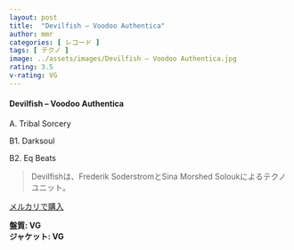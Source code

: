 ```yaml
---
layout: post
title:  "Devilfish – Voodoo Authentica"
author: mmr
categories: [ レコード ]
tags: [ テクノ ]
image: ../assets/images/Devilfish – Voodoo Authentica.jpg
rating: 3.5
v-rating: VG
---
```


#### Devilfish – Voodoo Authentica

A. Tribal Sorcery

B1. Darksoul

B2. Eq Beats

> Devilfishは、Frederik SoderstromとSina Morshed Soloukによるテクノユニット。

[メルカリで購入](https://jp.mercari.com/item/m43307213572)

<div class="mt-4 mb-4 d-flex align-items-center">
<strong class="mr-1">盤質: VG</strong>
</div>
<div class="mt-4 mb-4 d-flex align-items-center">
<strong class="mr-1">ジャケット: VG</strong>
</div>
